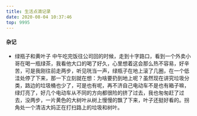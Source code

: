 ```yaml
---
title: 生活点滴记录
date: 2020-08-04 10:37:46
top: 9995
---
```


#### 杂记

- 绿瓶子和黄叶子
	 中午吃完饭往公司回的时候，走到十字路口，看到一个外卖小哥在喝一瓶绿茶，我看他大口的喝了好久，心里想着这会那么热不容易，好辛苦，可是我刚往前走两步，听见咣当一声，绿瓶子在地上滚了几圈，在一个低洼处停了下来，那一下立刻就在想：为啥要扔到地上呢？虽然现在讲究垃圾分类，路边的垃圾桶也少了，可是也有呢，再不济自己电动车不是也有箱子嘛，绿灯亮了，好几个电动车从不同的方向都很险的挤了过去，我也匆匆赶了过去，没两步，一片黄色的大树叶从树上慢慢的飘了下来，叶子还挺好看的。拐角处一个清洁大妈正在打扫路上的垃圾和树叶。

